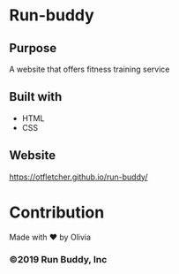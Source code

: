 # Run-buddy

## Purpose
A website that offers fitness training service

## Built with
* HTML
* CSS

## Website
https://otfletcher.github.io/run-buddy/

# Contribution
Made with ❤️ by Olivia

### ©️2019 Run Buddy, Inc

